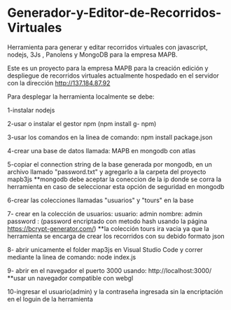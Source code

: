 # Generador-y-Editor-de-Recorridos-Virtuales
Herramienta para generar y editar recorridos virtuales con javascript, nodejs, 3Js , Panolens y MongoDB para la empresa MAPB. 

Este es un proyecto para la empresa MAPB para la creación edición y despliegue de recorridos virtuales actualmente hospedado en el servidor con la dirección http://137.184.87.92

Para desplegar la herramienta localmente se debe:

1-instalar nodejs

2-usar o instalar el gestor npm (npm install g- npm)

3-usar los comandos en la linea de comando: npm install package.json

4-crear una base de datos llamada: MAPB en mongodb con atlas

5-copiar el connection string de la base generada por mongodb, en un archivo llamado "password.txt" y agregarlo a la carpeta del proyecto mapb3js **mongodb debe aceptar la coneccion de la ip donde se corra la herramienta en caso de seleccionar esta opción de seguridad en mongodb

6-crear las colecciones llamadas "usuarios" y "tours" en la base

7- crear en la colección de usuarios: 
usuario: admin 
nombre: admin 
password : (password encriptado con metodo hash usando la página https://bcrypt-generator.com/) 
**la colección tours ira vacia ya que la herramienta se encarga de crear los recorridos con su debido formato json

8- abrir unicamente el folder map3js en Visual Studio Code y correr mediante la linea de comando: node index.js

9- abrir en el navegador el puerto 3000 usando: http://localhost:3000/ **usar un navegador compatible con webgl

10-ingresar el usuario(admin) y la contraseña ingresada sin la encriptación en el loguin de la herramienta
